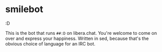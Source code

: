 # smilebot
:D

This is the bot that runs `##:D` on libera.chat. You're welcome to come on over and express your happiness.
Written in sed, because that's the obvious choice of language for an IRC bot.
